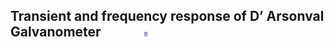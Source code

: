 ## Transient and frequency response of D’ Arsonval Galvanometer  &nbsp; &nbsp; &nbsp; &nbsp; &nbsp; &nbsp; <img src="images/iitkgp.png" width="3%" />
